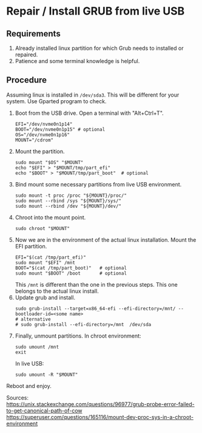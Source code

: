 # Repair / Install GRUB from live USB

## Requirements
1. Already installed linux partition for which Grub needs to installed or repaired.  
2. Patience and some terminal knowledge is helpful.  

## Procedure

Assuming linux is installed in `/dev/sda3`. This will be different for your system. Use Gparted program to check.

1. Boot from the USB drive. Open a terminal with "Alt+Ctrl+T".  
   ```
   EFI="/dev/nvme0n1p14"
   BOOT="/dev/nvme0n1p15" # optional
   OS="/dev/nvme0n1p16"
   MOUNT="/cdrom"
   ```
2. Mount the partition.
   ```
   sudo mount "$OS" "$MOUNT"
   echo "$EFI" > "$MOUNT/tmp/part_efi"
   echo "$BOOT" > "$MOUNT/tmp/part_boot"  # optional
   ```
3. Bind mount some necessary partitions from live USB environment.
   ```
   sudo mount -t proc /proc "${MOUNT}/proc/"
   sudo mount --rbind /sys "${MOUNT}/sys/"
   sudo mount --rbind /dev "${MOUNT}/dev/"
   ```
4. Chroot into the mount point.  
   ```
   sudo chroot "$MOUNT"
   ```
5. Now we are in the environment of the actual linux installation. Mount the EFI partition.  
   ```
   EFI="$(cat /tmp/part_efi)"
   sudo mount "$EFI" /mnt
   BOOT="$(cat /tmp/part_boot)"   # optional
   sudo mount "$BOOT" /boot       # optional
   ```
   This `/mnt` is different than the one in the previous steps. This one belongs to the actual linux install.  
6. Update grub and install.
   ```
   sudo grub-install --target=x86_64-efi --efi-directory=/mnt/ --bootloader-id=<some name>
   # alternative
   # sudo grub-install --efi-directory=/mnt  /dev/sda
   ```
7. Finally, unmount partitions. In chroot environment:  
   ```
   sudo umount /mnt
   exit
   ```
   In live USB:  
   ```
   sudo umount -R "$MOUNT"
   ```


Reboot and enjoy.  

Sources:  
https://unix.stackexchange.com/questions/96977/grub-probe-error-failed-to-get-canonical-path-of-cow  
https://superuser.com/questions/165116/mount-dev-proc-sys-in-a-chroot-environment  
